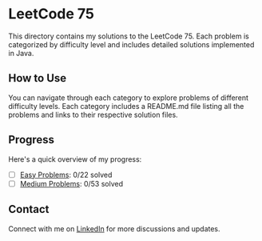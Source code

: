 # LeetCode 75

This directory contains my solutions to the LeetCode 75. Each problem is categorized by difficulty level and includes detailed solutions implemented in Java.

## How to Use

You can navigate through each category to explore problems of different difficulty levels. Each category includes a README.md file listing all the problems and links to their respective solution files.

## Progress

Here's a quick overview of my progress:

- [ ] [Easy Problems](easy/README.md): 0/22 solved
- [ ] [Medium Problems](medium/README.md): 0/53 solved

## Contact
Connect with me on [LinkedIn](https://www.linkedin.com/in/roshan99/) for more discussions and updates.
